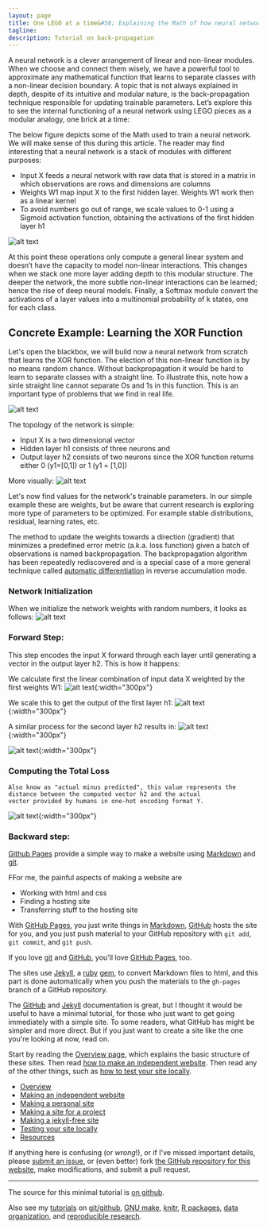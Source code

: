 ```yaml
---
layout: page
title: One LEGO at a time&#58; Explaining the Math of how neural networks learn
tagline:
description: Tutorial on back-propagation
---
```


A neural network is a clever arrangement of linear and non-linear modules. When we choose and connect them wisely,
we have a powerful tool to approximate any mathematical function that learns to separate classes with a non-linear
decision boundary. A topic that is not always explained in depth, despite of its intuitive and modular nature, is the
back-propagation technique responsible for updating trainable parameters. Let’s explore this to see the internal functioning of a neural
network using LEGO pieces as a modular analogy, one brick at a time:

The below figure depicts some of the Math used to train a neural network. We will make sense of this during this article.
The reader may find interesting that a neural network is a stack of modules with different purposes:

- Input X feeds a neural network with raw data that is stored in a matrix in which observations are rows and dimensions are columns
- Weights W1 map input X to the first hidden layer. Weights W1 work then as a linear kernel
- To avoid numbers go out of range, we scale values to 0-1 using a Sigmoid activation function, obtaining the activations of the first hidden layer h1

![alt text](https://raw.githubusercontent.com/omar-florez/scratch_mlp/master/docs/assets/overview.png "Logo Title Text 1")

At this point these operations only compute a general linear system and doesn’t have the capacity to model non-linear interactions.
This changes when we stack one more layer adding depth to this modular structure. The deeper the network, the more subtle non-linear interactions
can be learned; hence the rise of deep neural models. Finally, a Softmax module convert the activations of a layer values into a
multinomial probability of k states, one for each class.

## Concrete Example: Learning the XOR Function

Let's open the blackbox, we will build now a neural network from scratch that learns the XOR function.
The election of this non-linear function is by no means random chance. Without backpropagation it would be hard to learn
to separate classes with a straight line.  To illustrate this, note how a sinle straight line cannot separate Os and 1s in this function.
 This is an important type of problems that we find in real life.

![alt text](https://raw.githubusercontent.com/omar-florez/scratch_mlp/master/docs/assets/nonlinear_xor.png "Logo Title Text 1")

The topology of the network is simple:
- Input X is a two dimensional vector
- Hidden layer h1 consists of three neurons and
- Output layer h2 consists of two neurons since the XOR function returns either 0 (y1=[0,1]) or 1 (y1 = [1,0])

More visually:
![alt text](https://raw.githubusercontent.com/omar-florez/scratch_mlp/master/docs/assets/overview2.png "Logo Title Text 1")

Let's now find values for the network's trainable parameters. In our simple example these are weights, but be aware that current
research is exploring more type of parameters to be optimized. For example stable distributions, residual, learning rates, etc.

The method to update the weights towards a direction (gradient) that minimizes a predefined error metric (a.k.a.
loss function) given a batch of observations is named backpropagation. The backpropagation algorithm has been
repeatedly rediscovered and is a special case of a more general technique called [automatic differentiation](https://en.wikipedia.org/wiki/Automatic_differentiation) in
reverse accumulation mode.

### Network Initialization

When we initialize the network weights with random numbers, it looks as follows:
![alt text](https://raw.githubusercontent.com/omar-florez/scratch_mlp/master/docs/assets/initialized_network.png "Logo Title Text 1")

### Forward Step:

This step encodes the input X forward through each layer until generating a vector in the output layer h2. This is how it happens:

We calculate first the linear combination of input data X weighted by the first weights W1:
![alt text](https://raw.githubusercontent.com/omar-florez/scratch_mlp/master/docs/assets/z1.png){:width="300px"}

We scale this to get the output of the first layer h1:
![alt text](https://raw.githubusercontent.com/omar-florez/scratch_mlp/master/docs/assets/h1.png){:width="300px"}

A similar process for the second layer h2 results in:
![alt text](https://raw.githubusercontent.com/omar-florez/scratch_mlp/master/docs/assets/z2.png){:width="300px"}

![alt text](https://raw.githubusercontent.com/omar-florez/scratch_mlp/master/docs/assets/h2.png){:width="300px"}

### Computing the Total Loss

```
Also know as "actual minus predicted", this value represents the distance between the computed vector h2 and the actual
vector provided by humans in one-hot encoding format Y.
```

![alt text](https://raw.githubusercontent.com/omar-florez/scratch_mlp/master/docs/assets/loss.png){:width="300px"}

### Backward step:




[Github Pages](https://pages.github.com) provide a simple way to make a website using
[Markdown](https://daringfireball.net/projects/markdown/) and
[git](https://git-scm.com).

FFor me, the painful aspects of making a website are

- Working with html and css
- Finding a hosting site
- Transferring stuff to the hosting site

With [GitHub Pages](https://pages.github.com), you just write things in
[Markdown](https://daringfireball.net/projects/markdown/),
[GitHub](https://github.com) hosts the site for you, and you just push
material to your GitHub repository with `git add`, `git commit`, and
`git push`.

If you love [git](https://git-scm.com/) and
[GitHub](https://github.com), you'll love
[GitHub Pages](https://pages.github.com), too.

The sites use [Jekyll](https://jekyllrb.com/), a
[ruby](https://www.ruby-lang.org/en/) [gem](https://rubygems.org/), to
convert Markdown files to html, and this part is done
automatically when you push the materials to the `gh-pages` branch
of a GitHub repository.

The [GitHub](https://pages.github.com) and
[Jekyll](https://jekyllrb.com) documentation is great, but I thought it
would be useful to have a minimal tutorial, for those who just want to
get going immediately with a simple site. To some readers, what GitHub
has might be simpler and more direct.  But if you just want to create
a site like the one you're looking at now, read on.

Start by reading the [Overview page](pages/overview.html), which
explains the basic structure of these sites. Then read
[how to make an independent website](pages/independent_site.html). Then
read any of the other things, such as
[how to test your site locally](pages/local_test.html).

- [Overview](pages/overview.html)
- [Making an independent website](pages/independent_site.html)
- [Making a personal site](pages/user_site.html)
- [Making a site for a project](pages/project_site.html)
- [Making a jekyll-free site](pages/nojekyll.html)
- [Testing your site locally](pages/local_test.html)
- [Resources](pages/resources.html)

If anything here is confusing (or _wrong_!), or if I've missed
important details, please
[submit an issue](https://github.com/kbroman/simple_site/issues), or (even
better) fork [the GitHub repository for this website](https://github.com/kbroman/simple_site),
make modifications, and submit a pull request.

---

The source for this minimal tutorial is [on github](https://github.com/kbroman/simple_site).

Also see my [tutorials](http://kbroman.org/pages/tutorials) on
[git/github](http://kbroman.org/github_tutorial),
[GNU make](http://kbroman.org/minimal_make),
[knitr](http://kbroman.org/knitr_knutshell),
[R packages](http://kbroman.org/pkg_primer),
[data organization](http://kbroman.org/dataorg),
and [reproducible research](http://kbroman.org/steps2rr).
